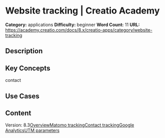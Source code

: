# Website tracking | Creatio Academy

**Category:** applications **Difficulty:** beginner **Word Count:** 11 **URL:**
https://academy.creatio.com/docs/8.x/creatio-apps/category/website-tracking

## Description

## Key Concepts

contact

## Use Cases

## Content

Version:
8.3[Overview](/docs/8.x/creatio-apps/products/marketing-tools/lead-generation/landing-pages/website-tracking/web-analytics-overview)[Matomo tracking](/docs/8.x/creatio-apps/products/marketing-tools/lead-generation/landing-pages/website-tracking/matomo-tracking-solution)[Contact tracking](/docs/8.x/creatio-apps/products/marketing-tools/lead-generation/landing-pages/website-tracking/review-online-behavior-of-a-contact)[Google Analytics](/docs/8.x/creatio-apps/products/marketing-tools/lead-generation/landing-pages/website-tracking/google-analytics)[UTM parameters](/docs/8.x/creatio-apps/products/marketing-tools/lead-generation/landing-pages/website-tracking/use-utm-parameters)
